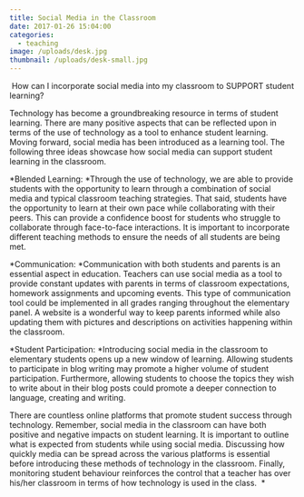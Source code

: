 ```yaml
---
title: Social Media in the Classroom
date: 2017-01-26 15:04:00
categories:
  - teaching
image: /uploads/desk.jpg
thumbnail: /uploads/desk-small.jpg
---
```



&nbsp;How can I incorporate social media into my classroom to SUPPORT student learning?&nbsp;

Technology has become a groundbreaking resource in terms of student learning. There are many positive aspects that can be reflected upon in terms of the use of technology as a tool to enhance student learning. Moving forward, social media has been introduced as a learning tool. The following three ideas showcase how social media can support student learning in the classroom.&nbsp;

*Blended Learning:&nbsp;*Through the use of technology, we are able to provide students with the opportunity to learn through a combination of social media and typical classroom teaching strategies. That said, students have the opportunity to learn at their own pace while collaborating with their peers. This can provide a confidence boost for students who struggle to collaborate through face-to-face interactions. It is important to incorporate different teaching methods to ensure the needs of all students are being met.&nbsp;

*Communication:&nbsp;*Communication with both students and parents is an essential aspect in education. Teachers can use social media as a tool to provide constant updates with parents in terms of classroom expectations, homework assignments and upcoming events. This type of communication tool could be implemented in all grades ranging throughout the elementary panel. A website is a wonderful way to keep parents informed while also updating them with pictures and descriptions on activities happening within the classroom.&nbsp;

*Student Participation:&nbsp;*Introducing social media in the classroom to elementary students opens up a new window of learning. Allowing students to participate in blog writing may promote a higher volume of student participation. Furthermore, allowing students to choose the topics they wish to write about in their blog posts could promote a deeper connection to language, creating and writing.&nbsp;

There are countless online platforms that promote student success through technology.&nbsp;Remember, social media in the classroom can have both positive and negative impacts on student learning. It is important to outline what is expected from students while using&nbsp;social media. Discussing how quickly media can be spread across the various platforms is&nbsp;essential before introducing these methods&nbsp;of technology in the classroom. Finally, monitoring student behaviour reinforces the control that a teacher has over his/her classroom in terms of how technology is used in the class.&nbsp;&nbsp;\*&nbsp;